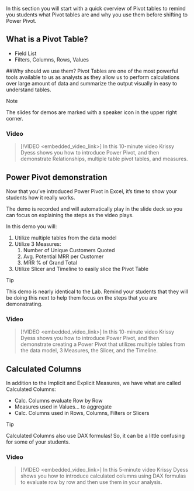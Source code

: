 In this section you will start with a quick overview of Pivot tables to remind you students what Pivot tables are and why you use them before shifting to Power Pivot.

## What is a Pivot Table?
- Field List
- Filters, Columns, Rows, Values 


##Why should we use them?
Pivot Tables are one of the most powerful tools available to us as analysts as they allow us to perform calculations over large amount of data and summarize the output visually in easy to understand tables. 


> [!NOTE]
> The slides for demos are marked with a speaker icon in the upper right corner.

### Video
> [!VIDEO <embedded_video_link>] 
> In this 10-minute video Krissy Dyess shows you how to introduce Power Pivot, and then demonstrate Relationships, multiple table pivot tables, and measures.

## Power Pivot demonstration

Now that you’ve introduced Power Pivot in Excel, it’s time to show your students how it really works.

The demo is recorded and will automatically play in the slide deck so you can focus on explaining the steps as the video plays.

In this demo you will:
1.	Utilize multiple tables from the data model
1.	Utilize 3 Measures:
    1.	Number of Unique Customers Quoted
    1.	Avg. Potential MRR per Customer
    1.	MRR % of Grand Total 
1.	Utilize Slicer and Timeline to easily slice the Pivot Table

> [!TIP]
> This demo is nearly identical to the Lab. Remind your students that they will be doing this next to help them focus on the steps that you are demonstrating.

### Video
> [!VIDEO <embedded_video_link>] 
> In this 10-minute video Krissy Dyess shows you how to introduce Power Pivot, and then demonstrate creating a Power Pivot that utilizes multiple tables from the data model, 3 Measures, the Slicer, and the Timeline.


## Calculated Columns
In addition to the Implicit and Explicit Measures, we have what are called Calculated Columns: 

- Calc. Columns evaluate Row by Row
- Measures used in Values… to aggregate
- Calc. Columns used in Rows, Columns, Filters or Slicers

> [!TIP]
> Calculated Columns also use DAX formulas!  So, it can be a little confusing for some of your students. 

### Video
> [!VIDEO <embedded_video_link>] 
> In this 5-minute video Krissy Dyess shows you how to introduce calculated columns using DAX formulas to evaluate row by row and then use them in your analysis.